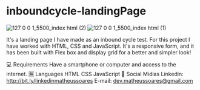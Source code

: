 # inboundcycle-landingPage
![127 0 0 1_5500_index html (2)](https://user-images.githubusercontent.com/100249571/179375429-a138e284-faad-4e8e-aefc-ed80a609a818.png)
![127 0 0 1_5500_index html (1)](https://user-images.githubusercontent.com/100249571/179375436-1cffcd1f-9969-4e62-8767-187dcf8c744f.png)


It's a landing page I have made as an inbound cycle test. For this project I have worked with HTML, CSS and JavaScript.  It's a responsive form, and it has been built with Flex box and display grid for a better and simpler look!

💻 Requirements
Have a smartphone or computer and access to the internet.
🈚 Languages
HTML
CSS
JavaScript
📱 Social Midias
Linkedin: http://bit.ly/linkedinmatheussoares E-mail: dev.matheussoares@gmail.com
